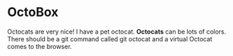 OctoBox
==============
Octocats are very nice!
I have a pet octocat.
<strong>Octocats</strong> can be lots of colors.
There should be a git command called git octocat and a virtual Octocat comes to the browser.
